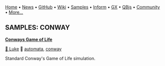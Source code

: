 [Home](https://qb64.com) • [News](../news.md) • [GitHub](https://github.com/QB64Official/qb64) • [Wiki](https://github.com/QB64Official/qb64/wiki) • [Samples](../samples.md) • [Inform](../inform.md) • [GX](../gx.md) • [QBjs](../qbjs.md) • [Community](../community.md) • [More...](../more.md)

## SAMPLES: CONWAY

**[Conways Game of Life](conways-game-of-life/index.md)**

[🐝 Luke](luke.md) 🔗 [automata](automata.md), [conway](conway.md)

Standard Conway's Game of Life simulation.
